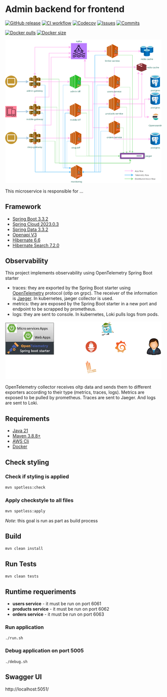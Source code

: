 
# Admin backend for frontend #

[![GitHub release](https://img.shields.io/github/release/sjexpos/ecomm-admin-bff.svg?style=plastic)](https://github.com/sjexpos/ecomm-admin-bff/releases/latest)
[![CI workflow](https://img.shields.io/github/actions/workflow/status/sjexpos/ecomm-admin-bff/ci.yaml?branch=main&label=ci&logo=github&style=plastic)](https://github.com/sjexpos/ecomm-admin-bff/actions?workflow=CI)
[![Codecov](https://img.shields.io/codecov/c/github/sjexpos/ecomm-admin-bff?logo=codecov&style=plastic)](https://codecov.io/gh/sjexpos/ecomm-admin-bff)
[![Issues](https://img.shields.io/github/issues-search/sjexpos/ecomm-admin-bff?query=is%3Aopen&label=issues&style=plastic)](https://github.com/sjexpos/ecomm-admin-bff/issues)
[![Commits](https://img.shields.io/github/last-commit/sjexpos/ecomm-admin-bff?logo=github&style=plastic)](https://github.com/sjexpos/ecomm-admin-bff/commits/)

[![Docker pulls](https://img.shields.io/docker/pulls/sjexposecomm/admin-bff?logo=docker&style=plastic)](https://hub.docker.com/r/sjexposecomm/admin-bff)
[![Docker size](https://img.shields.io/docker/image-size/sjexposecomm/admin-bff?logo=docker&style=plastic)](https://hub.docker.com/r/sjexposecomm/admin-bff/tags)

![](docs/images/arch-admin-bff.png)

This microservice is responsible for ...

## Framework

* [Spring Boot 3.3.2](https://spring.io/projects/spring-boot/)
* [Spring Cloud 2023.0.3](https://spring.io/projects/spring-cloud)
* [Spring Data 3.3.2](https://spring.io/projects/spring-data)
* [Openapi V3](https://swagger.io/specification/)
* [Hibernate 6.6](https://hibernate.org/orm/)
* [Hibernate Search 7.2.0](https://hibernate.org/search/)

## Observability

This project implements observability using OpenTelemetry Spring Boot starter
* traces: they are exported by the Spring Boot starter using [OpenTelemetry](https://opentelemetry.io) protocol (otlp on grpc). The receiver of the information is [Jaeger](https://www.jaegertracing.io/). In kubernetes, jaeger collector is used.
* metrics: they are exposed by the Spring Boot starter in a new port and endpoint to be scrapped by prometheus.
* logs: they are sent to console. In kubernetes, Loki pulls logs from pods.

![](docs/images/observability-spring-starter.png)

OpenTelemetry collector receives oltp data and sends them to different exporters according to their type (metrics, traces, logs). Metrics are exposed to be pulled by prometheus. Traces are sent to Jaeger. And logs are sent to Loki.

## Requirements

* [Java 21](https://openjdk.org/install/)
* [Maven 3.8.8+](https://maven.apache.org/download.cgi)
* [AWS Cli](https://aws.amazon.com/es/cli/)
* [Docker](https://www.docker.com/)

## Check styling

### Check if styling is applied

```bash
mvn spotless:check 
```

### Apply checkstyle to all files

```bash
mvn spotless:apply 
```

*Note*: this goal is run as part as build process

## Build

```bash
mvn clean install
```

## Run Tests
```bash
mvn clean tests
```

## Runtime requeriments

* **users service** - it must be run on port 6061
* **products service** - it must be run on port 6062
* **orders service** - it must be run on port 6063

### Run application
```
./run.sh
```

### Debug application on port 5005
```
./debug.sh
```

## Swagger UI

http://localhost:5051/

